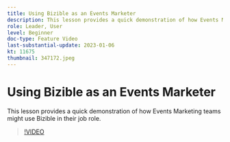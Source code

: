 ```yaml
---
title: Using Bizible as an Events Marketer
description: This lesson provides a quick demonstration of how Events Marketing teams might use Bizible in their job role.
role: Leader, User
level: Beginner
doc-type: Feature Video
last-substantial-update: 2023-01-06
kt: 11675
thumbnail: 347172.jpeg
---
```


# Using Bizible as an Events Marketer

This lesson provides a quick demonstration of how Events Marketing teams might use Bizible in their job role.

>[!VIDEO](https://video.tv.adobe.com/v/347172/?quality=12&learn=on)

